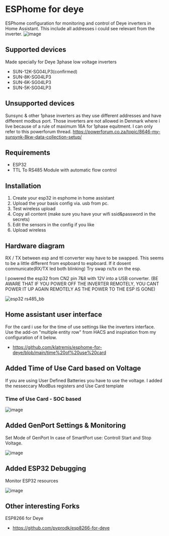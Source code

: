 # ESPhome for deye
ESPhome configuration for monitoring and control of Deye inverters in Home Assistant.
This include all addresses i could see relevant from the inverter.
![image](https://user-images.githubusercontent.com/22115157/211201343-1d54cada-4b2c-40b0-88c4-faf31e17fead.png)

## Supported devices
Made specially for Deye 3phase low voltage inverters
* SUN-12K-SG04LP3(confirmed)
* SUN-8K-SG04LP3
* SUN-6K-SG04LP3
* SUN-5K-SG04LP3

## Unsupported devices
Sunsync & other 1phase inverters as they use different addresses and have different modbus port. Those inverters are not allowed in Denmark where i live because of a rule of maximum 16A for 1phase equitment.
I can only refer to this powerforum thread. https://powerforum.co.za/topic/8646-my-sunsynk-8kw-data-collection-setup/

## Requirements
* ESP32
* TTL To RS485 Module with automatic flow control

## Installation
1. Create your esp32 in esphome in home assistant
2. Upload the your basis config via. usb from pc.
3. Test wireless upload
4. Copy all content (make sure you have your wifi ssid&password in the secrets)
5. Edit the sensors in the config if you like
6. Upload wireless

## Hardware diagram
RX / TX between esp and ttl converter way have to be swapped. This seems to be a little different from espboard to espboard.
If it dosent communicate(RX/TX led both blinking) Try swap rx/tx on the esp.

I powered the esp32 from CN2 pin 7&8 with 12V into a USB converter.
(BE AWARE THAT IF YOU POWER OFF THE INVERTER REMOTELY, YOU CANT POWER IT UP AGAIN REMOTELY AS THE POWER TO THE ESP IS GONE)

![esp32 rs485_bb](https://user-images.githubusercontent.com/22115157/211201233-f5fe9189-e6b3-4ee1-9baa-48068f078127.jpg)

## Home assistant user interface
For the card i use for the time of use settings like the inverters interface. Use the add-on "multiple entity row" from HACS and inspiration from my configuration of it below.
* https://github.com/klatremis/esphome-for-deye/blob/main/time%20of%20use%20card


## Added Time of Use Card based on Voltage
If you are using User Defined Batteries you have to use the voltage. I added the nesseccary ModBus registers and Use Card template

### Time of Use Card - SOC based
![image](https://github.com/TheSmartGerman/esphome-for-deye/assets/9676982/680d9f9c-1146-4e8a-9e0a-75c91c5300c9)


## Added GenPort Settings & Monitoring
Set Mode of GenPort
In case of SmartPort use: Controll Start and Stop Voltage. 

![image](https://github.com/TheSmartGerman/esphome-for-deye/assets/9676982/bcb91ec1-208d-4e51-8f90-955606a1f915)


## Added ESP32 Debugging
Monitor ESP32 resources

![image](https://github.com/TheSmartGerman/esphome-for-deye/assets/9676982/e056c1c7-8388-4aeb-bf58-4720be67b9e4)


## Other interesting Forks
ESP8266 for Deye
* https://github.com/pvprodk/esp8266-for-deye


